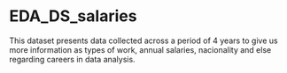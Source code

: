 # EDA_DS_salaries
This dataset presents data collected across a period of 4 years to give us more information as types of work, annual salaries, nacionality and else regarding careers in data analysis.

